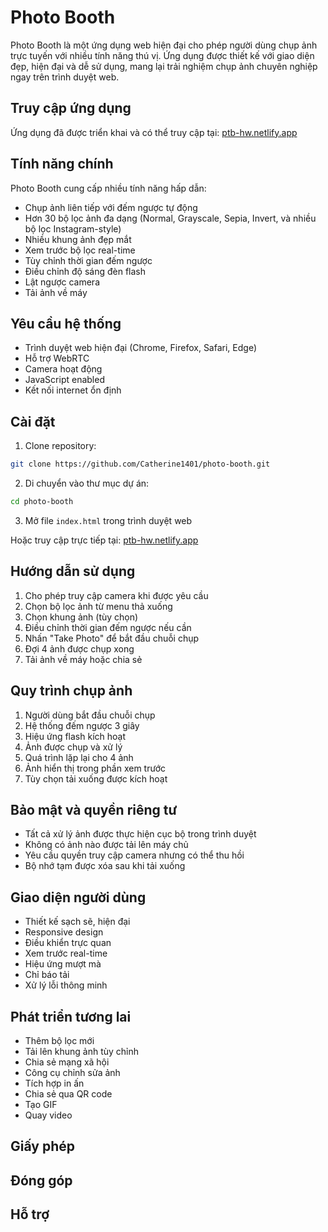 # Photo Booth

Photo Booth là một ứng dụng web hiện đại cho phép người dùng chụp ảnh trực tuyến với nhiều tính năng thú vị. Ứng dụng được thiết kế với giao diện đẹp, hiện đại và dễ sử dụng, mang lại trải nghiệm chụp ảnh chuyên nghiệp ngay trên trình duyệt web.

## Truy cập ứng dụng

Ứng dụng đã được triển khai và có thể truy cập tại: [ptb-hw.netlify.app](https://ptb-hw.netlify.app)

## Tính năng chính

Photo Booth cung cấp nhiều tính năng hấp dẫn:

- Chụp ảnh liên tiếp với đếm ngược tự động
- Hơn 30 bộ lọc ảnh đa dạng (Normal, Grayscale, Sepia, Invert, và nhiều bộ lọc Instagram-style)
- Nhiều khung ảnh đẹp mắt
- Xem trước bộ lọc real-time
- Tùy chỉnh thời gian đếm ngược
- Điều chỉnh độ sáng đèn flash
- Lật ngược camera
- Tải ảnh về máy

## Yêu cầu hệ thống

- Trình duyệt web hiện đại (Chrome, Firefox, Safari, Edge)
- Hỗ trợ WebRTC
- Camera hoạt động
- JavaScript enabled
- Kết nối internet ổn định

## Cài đặt

1. Clone repository:
```bash
git clone https://github.com/Catherine1401/photo-booth.git
```

2. Di chuyển vào thư mục dự án:
```bash
cd photo-booth
```

3. Mở file `index.html` trong trình duyệt web

Hoặc truy cập trực tiếp tại: [ptb-hw.netlify.app](https://ptb-hw.netlify.app)

## Hướng dẫn sử dụng

1. Cho phép truy cập camera khi được yêu cầu
2. Chọn bộ lọc ảnh từ menu thả xuống
3. Chọn khung ảnh (tùy chọn)
4. Điều chỉnh thời gian đếm ngược nếu cần
5. Nhấn "Take Photo" để bắt đầu chuỗi chụp
6. Đợi 4 ảnh được chụp xong
7. Tải ảnh về máy hoặc chia sẻ

## Quy trình chụp ảnh

1. Người dùng bắt đầu chuỗi chụp
2. Hệ thống đếm ngược 3 giây
3. Hiệu ứng flash kích hoạt
4. Ảnh được chụp và xử lý
5. Quá trình lặp lại cho 4 ảnh
6. Ảnh hiển thị trong phần xem trước
7. Tùy chọn tải xuống được kích hoạt

## Bảo mật và quyền riêng tư

- Tất cả xử lý ảnh được thực hiện cục bộ trong trình duyệt
- Không có ảnh nào được tải lên máy chủ
- Yêu cầu quyền truy cập camera nhưng có thể thu hồi
- Bộ nhớ tạm được xóa sau khi tải xuống

## Giao diện người dùng

- Thiết kế sạch sẽ, hiện đại
- Responsive design
- Điều khiển trực quan
- Xem trước real-time
- Hiệu ứng mượt mà
- Chỉ báo tải
- Xử lý lỗi thông minh

## Phát triển tương lai

- Thêm bộ lọc mới
- Tải lên khung ảnh tùy chỉnh
- Chia sẻ mạng xã hội
- Công cụ chỉnh sửa ảnh
- Tích hợp in ấn
- Chia sẻ qua QR code
- Tạo GIF
- Quay video

## Giấy phép

## Đóng góp

## Hỗ trợ